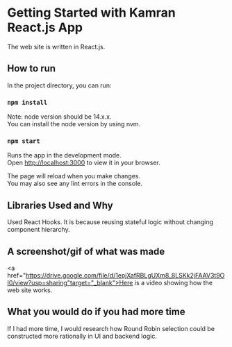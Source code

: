 # Getting Started with Kamran React.js App
The web site is written in React.js.
## How to run

In the project directory, you can run:

### `npm install`
Note: node version should be 14.x.x.\
You can install the node version by using nvm.
### `npm start`

Runs the app in the development mode.\
Open [http://localhost:3000](http://localhost:3000) to view it in your browser.

The page will reload when you make changes.\
You may also see any lint errors in the console.

## Libraries Used and Why

Used React Hooks.
It is because reusing stateful logic without changing component hierarchy.

## A screenshot/gif of what was made

<a href="https://drive.google.com/file/d/1epjXafRBLgUXm8_8LSKk2jFAAV3t9OI0/view?usp=sharing"target="_blank">Here</a> is a video showing how the web site works.

## What you would do if you had more time

If I had more time, I would research how Round Robin selection could be constructed more rationally in UI and backend logic.
